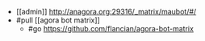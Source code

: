 - [[admin]] http://anagora.org:29316/_matrix/maubot/#/
- #pull [[agora bot matrix]]
	- #go https://github.com/flancian/agora-bot-matrix
